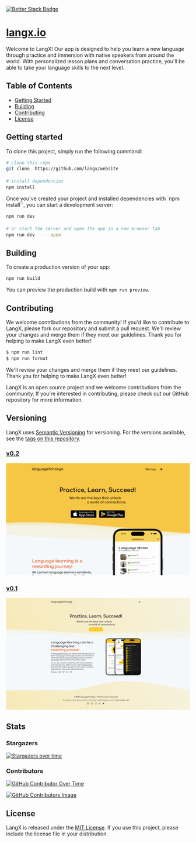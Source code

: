 [![Better Stack Badge](https://uptime.betterstack.com/status-badges/v1/monitor/wm9t.svg)](https://status.langx.io)

# [langx.io](https://langx.io)

Welcome to LangX! Our app is designed to help you learn a new language through practice and immersion with native speakers from around the world. With personalized lesson plans and conversation practice, you'll be able to take your language skills to the next level.

## Table of Contents

- [Getting Started](#getting-started)
- [Building](#building)
- [Contributing](#contributing)
- [License](#license)

## Getting started

To clone this project, simply run the following command:

```bash
# clone this repo
git clone  https://github.com/langx/website

# install dependencies
npm install
```

Once you've created your project and installed dependencies with `npm install``, you can start a development server:

```bash
npm run dev

# or start the server and open the app in a new browser tab
npm run dev -- --open
```

## Building

To create a production version of your app:

```bash
npm run build
```

You can preview the production build with `npm run preview`.

## Contributing

We welcome contributions from the community! If you'd like to contribute to LangX, please fork our repository and submit a pull request. We'll review your changes and merge them if they meet our guidelines. Thank you for helping to make LangX even better!

```bash
$ npm run lint
$ npm run format
```

We'll review your changes and merge them if they meet our guidelines. Thank you for helping to make LangX even better!

LangX is an open source project and we welcome contributions from the community. If you're interested in contributing, please check out our GitHub repository for more information.

## Versioning

LangX uses [Semantic Versioning](https://semver.org/) for versioning. For the versions available, see the [tags on this repository](https://github.com/langx/website/releases).

### [v0.2](https://github.com/langx/website/releases/tag/v0.2)

![Site Preview v0.2 langx.io](static/images/site-preview.png)

### [v0.1](https://github.com/langx/website/releases/tag/v0.1)

![Site Preview v0.1 langx.io](static/versioning/v0.1.png)

## Stats

### Stargazers

[![Stargazers over time](https://starchart.cc/langx/website.svg?variant=adaptive)](https://starchart.cc/langx/website)

### Contributors

[![GitHub Contributor Over Time](https://contributor-overtime-api.git-contributor.com/contributors-svg?chart=contributorOverTime&repo=langx/website)](https://git-contributor.com?chart=contributorOverTime&repo=langx/website)

[![GitHub Contributors Image](https://contrib.rocks/image?repo=langx/website)](https://github.com/langx/website/graphs/contributors)

## License

LangX is released under the [MIT License](./LICENSE). If you use this project, please include the license file in your distribution.
